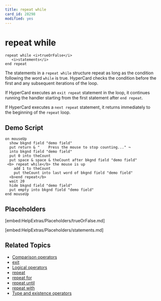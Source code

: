 ```yaml
---
title: repeat while
card_id: 28298
modified: yes
---
```


# repeat while

```
repeat while <i>trueOrFalse</i>
   <i>statements</i>
end repeat
```

The statements in a `repeat while` structure repeat as long as the condition following the word `while` is true. HyperCard checks the condition before the first and any subsequent iterations of the loop.

If HyperCard executes an `exit repeat` statement in the loop, it continues running the handler starting from the first statement after `end repeat`.

If HyperCard executes a `next repeat` statement, it returns immediately to the beginning of the `repeat` loop.

## Demo Script

```
on mouseUp
  show bkgnd field "demo field"
  put return & "    Press the mouse to stop counting..." ¬
  into bkgnd field "demo field"
  put 0 into theCount
  put space & space & theCount after bkgnd field "demo field"
 <b> repeat while</b> the mouse is up
    add 1 to theCount
    put theCount into last word of bkgnd field "demo field"
  <b>end repeat</b>
  wait 20
  hide bkgnd field "demo field"
  put empty into bkgnd field "demo field"
end mouseUp
```

## Placeholders

[embed:HelpExtras/Placeholders/trueOrFalse.md]

[embed:HelpExtras/Placeholders/statements.md]

## Related Topics

* [Comparison operators](/HyperTalkReference/operatorsandconstants/Comparison-operators)
* [exit](/HyperTalkReference/keywords/exit)
* [Logical operators](/HyperTalkReference/operatorsandconstants/Logical-operators)
* [repeat](/HyperTalkReference/keywords/repeat)
* [repeat for](/HyperTalkReference/keywords/repeat-for)
* [repeat until](/HyperTalkReference/keywords/repeat-until)
* [repeat with](/HyperTalkReference/keywords/repeat-with)
* [Type and existence operators](/HyperTalkReference/operatorsandconstants/Type-and-existence-operators)
